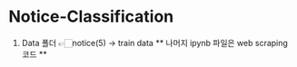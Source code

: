 # Notice-Classification

1. Data 폴더
   👉🏻notice(5) -> train data
   ** 나머지 ipynb 파일은 web scraping 코드 **
